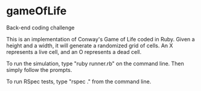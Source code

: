 # gameOfLife
Back-end coding challenge

This is an implementation of Conway's Game of Life coded in Ruby. Given a height and a width, it will generate a randomized grid of cells. An X represents a live cell, and an O represents a dead cell.

To run the simulation, type "ruby runner.rb" on the command line. Then simply follow the prompts.

To run RSpec tests, type "rspec ." from the command line.